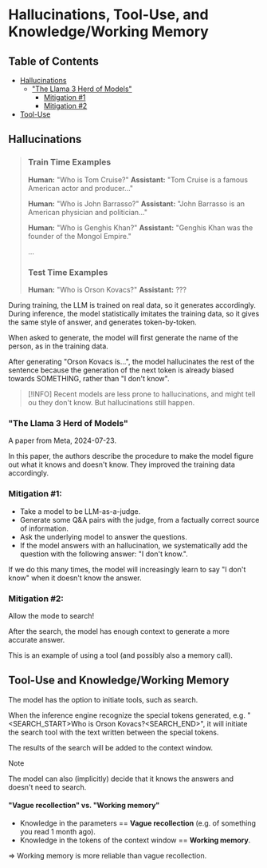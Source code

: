 # Hallucinations, Tool-Use, and Knowledge/Working Memory

## Table of Contents

- [Hallucinations](#hallucinations)
    - ["The Llama 3 Herd of Models"](#the-llama-3-herd-of-models)
        - [Mitigation #1](#mitigation-1)
        - [Mitigation #2](#mitigation-2)
- [Tool-Use](#tool-use)

## Hallucinations

> ### Train Time Examples
> **Human:** "Who is Tom Cruise?"
> **Assistant:** "Tom Cruise is a famous American actor and producer..."
>
> **Human:** "Who is John Barrasso?"
> **Assistant:** "John Barrasso is an American physician and politician..."
>
> **Human:** "Who is Genghis Khan?"
> **Assistant:** "Genghis Khan was the founder of the Mongol Empire."
>
> ...
>
> ### Test Time Examples
> **Human:** "Who is Orson Kovacs?"
> **Assistant:** ???
> </details>

During training, the LLM is trained on real data, so it generates accordingly.
During inference, the model statistically imitates the training data, so it gives the same style of answer, and generates token-by-token.

When asked to generate, the model will first generate the name of the person, as in the training data.

After generating "Orson Kovacs is...", the model hallucinates the rest of the sentence because the generation of the next token is already biased towards SOMETHING, rather than "I don't know".

> [!INFO]
> Recent models are less prone to hallucinations, and might tell ou they don't know. But hallucinations still happen.

### "The Llama 3 Herd of Models"
A paper from Meta, 2024-07-23.

In this paper, the authors describe the procedure to make the model figure out what it knows and doesn't know. They improved the training data accordingly.

### Mitigation #1:

- Take a model to be LLM-as-a-judge.
- Generate some Q&A pairs with the judge, from a factually correct source of information.
- Ask the underlying model to answer the questions.
- If the model answers with an hallucination, we systematically add the question with the following answer: "I don't know.".

If we do this many times, the model will increasingly learn to say "I don't know" when it doesn't know the answer.

### Mitigation #2:

Allow the mode to search!

After the search, the model has enough context to generate a more accurate answer.

This is an example of using a tool (and possibly also a memory call).

## Tool-Use and Knowledge/Working Memory

The model has the option to initiate tools, such as search.

When the inference engine recognize the special tokens generated, e.g. "<SEARCH_START>Who is Orson Kovacs?<SEARCH_END>", it will initiate the search tool with the text written between the special tokens.

The results of the search will be added to the context window.

> [!NOTE]
> The model can also (implicitly) decide that it knows the answers and doesn't need to search.

#### "Vague recollection" vs. "Working memory"
- Knowledge in the parameters == **Vague recollection** (e.g. of something you read 1 month ago).
- Knowledge in the tokens of the context window == **Working memory**.

=> Working memory is more reliable than vague recollection.
